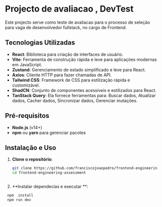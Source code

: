 # Projecto de avaliacao , DevTest

Este projecto serve como teste de avaliacao para  o processo de seleção  para vaga de desenvolvedor fullstack, no cargo de Frontend. 

## Tecnologias Utilizadas

- **React**: Biblioteca para criação de interfaces de usuário.
- **Vite**: Ferramenta de construção rápida e leve para aplicações modernas em JavaScript.
- **Zustand**: Gerenciamento de estado simplificado e leve para React.
- **Axios**: Cliente HTTP para fazer chamadas de API.
- **Tailwind CSS**: Framework de CSS para estilização rápida e customizável.
- **ShadCN**: Conjunto de componentes acessíveis e estilizados para React.
- **TanStack Query**: Ela fornece ferramentas para: Buscar dados, Atualizar dados, Cacher dados, Sincronizar dados, Gerenciar mutações.

## Pré-requisitos

- **Node.js** (v14+)
- **npm** ou **yarn** para gerenciar pacotes

## Instalação e Uso

1. **Clone o repositório**:
   ```bash
   git clone https://github.com/franciscojoaopedro/frontend-engineering-assessment
   cd frontend-engineering-assessment
  
   ```

2.  **Instalar dependecias  e executar **:
   ```bash
    npm  install
    npm run dev

   ```